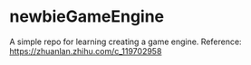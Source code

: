 # newbieGameEngine
A simple repo for learning creating a game engine. Reference: https://zhuanlan.zhihu.com/c_119702958
